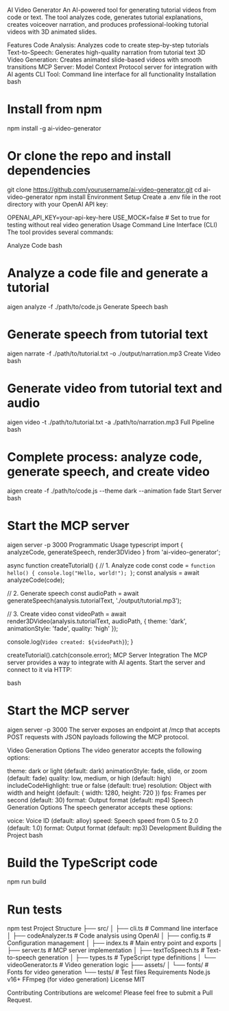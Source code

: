 AI Video Generator
An AI-powered tool for generating tutorial videos from code or text. The tool analyzes code, generates tutorial explanations, creates voiceover narration, and produces professional-looking tutorial videos with 3D animated slides.

Features
Code Analysis: Analyzes code to create step-by-step tutorials
Text-to-Speech: Generates high-quality narration from tutorial text
3D Video Generation: Creates animated slide-based videos with smooth transitions
MCP Server: Model Context Protocol server for integration with AI agents
CLI Tool: Command line interface for all functionality
Installation
bash
# Install from npm
npm install -g ai-video-generator

# Or clone the repo and install dependencies
git clone https://github.com/yourusername/ai-video-generator.git
cd ai-video-generator
npm install
Environment Setup
Create a .env file in the root directory with your OpenAI API key:

OPENAI_API_KEY=your-api-key-here
USE_MOCK=false  # Set to true for testing without real video generation
Usage
Command Line Interface (CLI)
The tool provides several commands:

Analyze Code
bash
# Analyze a code file and generate a tutorial
aigen analyze -f ./path/to/code.js
Generate Speech
bash
# Generate speech from tutorial text
aigen narrate -f ./path/to/tutorial.txt -o ./output/narration.mp3
Create Video
bash
# Generate video from tutorial text and audio
aigen video -t ./path/to/tutorial.txt -a ./path/to/narration.mp3
Full Pipeline
bash
# Complete process: analyze code, generate speech, and create video
aigen create -f ./path/to/code.js --theme dark --animation fade
Start Server
bash
# Start the MCP server
aigen server -p 3000
Programmatic Usage
typescript
import { analyzeCode, generateSpeech, render3DVideo } from 'ai-video-generator';

async function createTutorial() {
  // 1. Analyze code
  const code = `function hello() { console.log("Hello, world!"); }`;
  const analysis = await analyzeCode(code);
  
  // 2. Generate speech
  const audioPath = await generateSpeech(analysis.tutorialText, './output/tutorial.mp3');
  
  // 3. Create video
  const videoPath = await render3DVideo(analysis.tutorialText, audioPath, {
    theme: 'dark',
    animationStyle: 'fade',
    quality: 'high'
  });
  
  console.log(`Video created: ${videoPath}`);
}

createTutorial().catch(console.error);
MCP Server Integration
The MCP server provides a way to integrate with AI agents. Start the server and connect to it via HTTP:

bash
# Start the MCP server
aigen server -p 3000
The server exposes an endpoint at /mcp that accepts POST requests with JSON payloads following the MCP protocol.

Video Generation Options
The video generator accepts the following options:

theme: dark or light (default: dark)
animationStyle: fade, slide, or zoom (default: fade)
quality: low, medium, or high (default: high)
includeCodeHighlight: true or false (default: true)
resolution: Object with width and height (default: { width: 1280, height: 720 })
fps: Frames per second (default: 30)
format: Output format (default: mp4)
Speech Generation Options
The speech generator accepts these options:

voice: Voice ID (default: alloy)
speed: Speech speed from 0.5 to 2.0 (default: 1.0)
format: Output format (default: mp3)
Development
Building the Project
bash
# Build the TypeScript code
npm run build

# Run tests
npm test
Project Structure
├── src/
│   ├── cli.ts            # Command line interface
│   ├── codeAnalyzer.ts   # Code analysis using OpenAI
│   ├── config.ts         # Configuration management
│   ├── index.ts          # Main entry point and exports
│   ├── server.ts         # MCP server implementation
│   ├── textToSpeech.ts   # Text-to-speech generation
│   ├── types.ts          # TypeScript type definitions
│   └── videoGenerator.ts # Video generation logic
├── assets/
│   └── fonts/            # Fonts for video generation
└── tests/                # Test files
Requirements
Node.js v16+
FFmpeg (for video generation)
License
MIT

Contributing
Contributions are welcome! Please feel free to submit a Pull Request.

